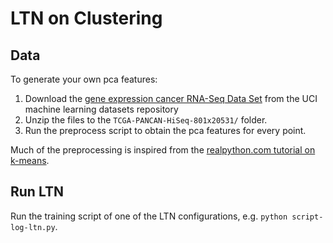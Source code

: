 # LTN on Clustering

## Data
To generate your own pca features: 
1. Download the [gene expression cancer RNA-Seq Data Set](https://archive.ics.uci.edu/ml/datasets/gene+expression+cancer+RNA-Seq) from the UCI machine learning datasets repository
2. Unzip the files to the `TCGA-PANCAN-HiSeq-801x20531/` folder. 
3. Run the preprocess script to obtain the pca features for every point.

Much of the preprocessing is inspired from the [realpython.com tutorial on k-means](https://realpython.com/k-means-clustering-python/).

## Run LTN

Run the training script of one of the LTN configurations, e.g. `python script-log-ltn.py`.